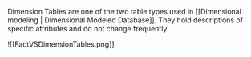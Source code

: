 Dimension Tables are one of the two table types used in [[Dimensional modeling | Dimensional Modeled Database]]. They hold descriptions of specific attributes and do not change frequently.

![[FactVSDimensionTables.png]]